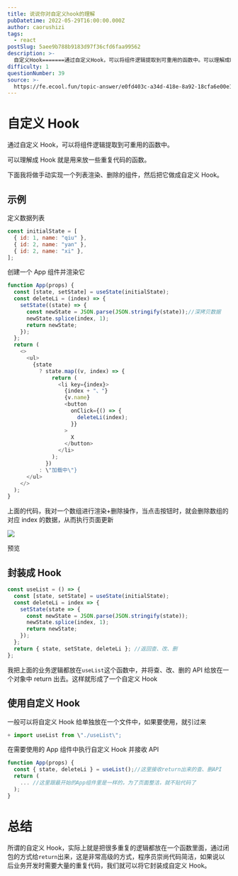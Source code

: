 ```yaml
---
title: 说说你对自定义hook的理解
pubDatetime: 2022-05-29T16:00:00.000Z
author: caorushizi
tags:
  - react
postSlug: 5aee9b788b9183d97f36cfd6faa99562
description: >-
  自定义Hook=======通过自定义Hook，可以将组件逻辑提取到可重用的函数中。可以理解成Hook就是用来放一些重复代码的函数。下面我将做手动实现一个列表渲染、删除的组件，然后把它做成自定义Hoo
difficulty: 1
questionNumber: 39
source: >-
  https://fe.ecool.fun/topic-answer/e0fd403c-a34d-418e-8a92-18cfa6e00e1b?orderBy=updateTime&order=desc&tagId=13
---
```


# 自定义 Hook

通过自定义 Hook，可以将组件逻辑提取到可重用的函数中。

可以理解成 Hook 就是用来放一些重复代码的函数。

下面我将做手动实现一个列表渲染、删除的组件，然后把它做成自定义 Hook。

## 示例

定义数据列表

```js
const initialState = [
  { id: 1, name: "qiu" },
  { id: 2, name: "yan" },
  { id: 2, name: "xi" },
];
```

创建一个 App 组件并渲染它

```js
function App(props) {
  const [state, setState] = useState(initialState);
  const deleteLi = (index) => {
    setState((state) => {
      const newState = JSON.parse(JSON.stringify(state));//深拷贝数据
      newState.splice(index, 1);
      return newState;
    });
  };
  return (
    <>
      <ul>
        {state
          ? state.map((v, index) => {
              return (
                <li key={index}>
                  {index + "、"}
                  {v.name}
                  <button
                    onClick={() => {
                      deleteLi(index);
                    }}
                  >
                    X
                  </button>
                </li>
              );
            })
          : \"加载中\"}
      </ul>
    </>
  );
}
```

上面的代码，我对一个数组进行渲染+删除操作，当点击按钮时，就会删除数组的对应 index 的数据，从而执行页面更新

![](https://p9-juejin.byteimg.com/tos-cn-i-k3u1fbpfcp/f4b99c901f2a4807934d78d74242207b~tplv-k3u1fbpfcp-watermark.image)

预览

## 封装成 Hook

```js
const useList = () => {
  const [state, setState] = useState(initialState);
  const deleteLi = index => {
    setState(state => {
      const newState = JSON.parse(JSON.stringify(state));
      newState.splice(index, 1);
      return newState;
    });
  };
  return { state, setState, deleteLi }; //返回查、改、删
};
```

我把上面的业务逻辑都放在`useList`这个函数中，并将查、改、删的 API 给放在一个对象中 return 出去。这样就形成了一个自定义 Hook

## 使用自定义 Hook

一般可以将自定义 Hook 给单独放在一个文件中，如果要使用，就引过来

```js
+ import useList from \"./useList\";
```

在需要使用的 App 组件中执行自定义 Hook 并接收 API

```js
function App(props) {
  const { state, deleteLi } = useList();//这里接收return出来的查、删API
  return (
 	... //这里跟最开始的App组件里是一样的，为了页面整洁，就不贴代码了
  );
}
```

# 总结

所谓的自定义 Hook，实际上就是把很多重复的逻辑都放在一个函数里面，通过闭包的方式给`return`出来，这是非常高级的方式，程序员崇尚代码简洁，如果说以后业务开发时需要大量的重复代码，我们就可以将它封装成自定义 Hook。
